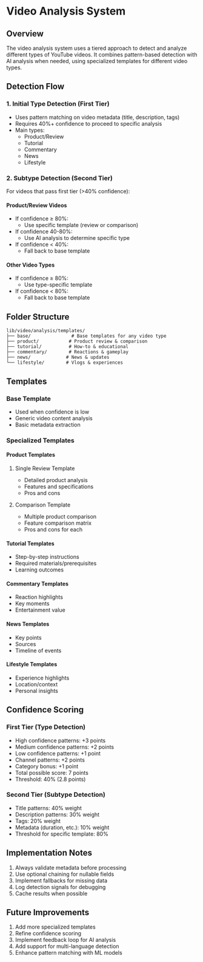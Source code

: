 # Video Analysis System

## Overview
The video analysis system uses a tiered approach to detect and analyze different types of YouTube videos. It combines pattern-based detection with AI analysis when needed, using specialized templates for different video types.

## Detection Flow

### 1. Initial Type Detection (First Tier)
- Uses pattern matching on video metadata (title, description, tags)
- Requires 40%+ confidence to proceed to specific analysis
- Main types:
  - Product/Review
  - Tutorial
  - Commentary
  - News
  - Lifestyle

### 2. Subtype Detection (Second Tier)
For videos that pass first tier (>40% confidence):

#### Product/Review Videos
- If confidence ≥ 80%:
  - Use specific template (review or comparison)
- If confidence 40-80%:
  - Use AI analysis to determine specific type
- If confidence < 40%:
  - Fall back to base template

#### Other Video Types
- If confidence ≥ 80%:
  - Use type-specific template
- If confidence < 80%:
  - Fall back to base template

## Folder Structure
```
lib/video/analysis/templates/
├── base/               # Base templates for any video type
├── product/           # Product review & comparison
├── tutorial/          # How-to & educational
├── commentary/        # Reactions & gameplay
├── news/             # News & updates
└── lifestyle/        # Vlogs & experiences
```

## Templates

### Base Template
- Used when confidence is low
- Generic video content analysis
- Basic metadata extraction

### Specialized Templates

#### Product Templates
1. Single Review Template
   - Detailed product analysis
   - Features and specifications
   - Pros and cons

2. Comparison Template
   - Multiple product comparison
   - Feature comparison matrix
   - Pros and cons for each

#### Tutorial Templates
- Step-by-step instructions
- Required materials/prerequisites
- Learning outcomes

#### Commentary Templates
- Reaction highlights
- Key moments
- Entertainment value

#### News Templates
- Key points
- Sources
- Timeline of events

#### Lifestyle Templates
- Experience highlights
- Location/context
- Personal insights

## Confidence Scoring

### First Tier (Type Detection)
- High confidence patterns: +3 points
- Medium confidence patterns: +2 points
- Low confidence patterns: +1 point
- Channel patterns: +2 points
- Category bonus: +1 point
- Total possible score: 7 points
- Threshold: 40% (2.8 points)

### Second Tier (Subtype Detection)
- Title patterns: 40% weight
- Description patterns: 30% weight
- Tags: 20% weight
- Metadata (duration, etc.): 10% weight
- Threshold for specific template: 80%

## Implementation Notes
1. Always validate metadata before processing
2. Use optional chaining for nullable fields
3. Implement fallbacks for missing data
4. Log detection signals for debugging
5. Cache results when possible

## Future Improvements
1. Add more specialized templates
2. Refine confidence scoring
3. Implement feedback loop for AI analysis
4. Add support for multi-language detection
5. Enhance pattern matching with ML models
